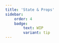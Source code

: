 ```yaml
---
title: 'State & Props'
sidebar:
    order: 4
    badge:
        text: WIP
        variant: tip
---
```

